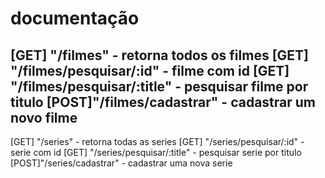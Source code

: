 # documentação

[GET] "/filmes" - retorna todos os filmes
[GET] "/filmes/pesquisar/:id" - filme com id 
[GET] "/filmes/pesquisar/:title" - pesquisar filme por titulo
[POST]"/filmes/cadastrar" - cadastrar um novo filme
------------------------------------------------
[GET] "/series" - retorna todas as series
[GET] "/series/pesquisar/:id" - serie com id 
[GET] "/series/pesquisar/:title" - pesquisar serie por titulo
[POST]"/series/cadastrar" - cadastrar uma nova serie